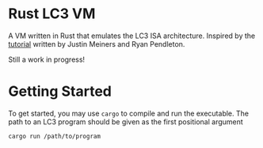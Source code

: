 # Rust LC3 VM
A VM written in Rust that emulates the LC3 ISA architecture. Inspired by the [tutorial](https://www.jmeiners.com/lc3-vm/) written by Justin Meiners and Ryan Pendleton.

Still a work in progress!

# Getting Started
To get started, you may use `cargo` to compile and run the executable. The path to an LC3 program should be given as the first positional argument
```bash
cargo run /path/to/program
```
